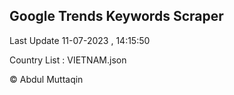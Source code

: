 

## Google Trends Keywords Scraper 
 
Last Update 11-07-2023 , 14:15:50

Country List :
VIETNAM.json



© Abdul Muttaqin 
